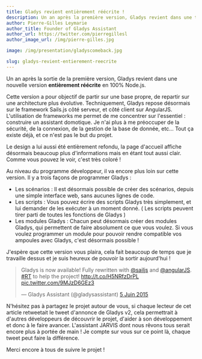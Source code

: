 ```yaml
---
title: Gladys revient entièrement réécrite !
description: Un an après la première version, Gladys revient dans une toute nouvelle version en full Node.js !
author: Pierre-Gilles Leymarie
author_title: Founder of Gladys Assistant
author_url: https://twitter.com/pierregillesl
author_image_url: /img/pierre-gilles.jpg

image: /img/presentation/gladyscomeback.jpg

slug: gladys-revient-entierement-reecrite
---
```


Un an après la sortie de la première version, Gladys revient dans une nouvelle version **entièrement réécrite** en 100% Node.js.

Cette version a pour objectif de partir sur une base propre, de repartir sur une architecture plus évolutive. Techniquement, Gladys repose désormais sur le framework Sails.js côté serveur, et côté client sur AngularJS. L'utilisation de frameworks me permet de me concentrer sur l'essentiel : construire un assistant domotique. Je n'ai plus à me préoccuper de la sécurité, de la connexion, de la gestion de la base de donnée, etc... Tout ça existe déjà, et ce n'est pas le but du projet.

Le design a lui aussi été entièrement refondu, la page d'accueil affiche désormais beaucoup plus d'informations mais en étant tout aussi clair. Comme vous pouvez le voir, c'est très coloré !

<!--truncate-->

Au niveau du programme développeur, il va encore plus loin sur cette version. Il y a trois façons de programmer Gladys :

- Les scénarios : Il est désormais possible de créer des scénarios, depuis une simple interface web, sans aucunes lignes de code.
- Les scripts : Vous pouvez écrire des scripts Gladys très simplement, et lui demander de les exécuter à un moment donné. ( Les scripts peuvent tirer parti de toutes les fonctions de Gladys )
- Les modules Gladys : Chacun peut désormais créer des modules Gladys, qui permettent de faire absolument ce que vous voulez. Si vous voulez programmer un module pour pouvoir rendre compatible vos ampoules avec Gladys, c'est désormais possible !

J'espère que cette version vous plaira, cela fait beaucoup de temps que je travaille dessus et je suis heureux de pouvoir la sortir aujourd'hui !

<blockquote class="twitter-tweet" lang="fr"><p lang="en" dir="ltr">Gladys is now available! Fully rewritten with <a href="https://twitter.com/sailjs">@sailjs</a> and <a href="https://twitter.com/angularjs">@angularJS</a>. <a href="https://twitter.com/hashtag/RT?src=hash">#RT</a> to help the project! <a href="http://t.co/H5NRfzDrPL">http://t.co/H5NRfzDrPL</a> <a href="http://t.co/9MJzD6GEz3">pic.twitter.com/9MJzD6GEz3</a></p>&mdash; Gladys Assistant (@gladysassistant) <a href="https://twitter.com/gladysassistant/status/606788848555819008">5 Juin 2015</a></blockquote>

<script async src="//platform.twitter.com/widgets.js" charset="utf-8"></script>

N'hésitez pas à partagez le projet autour de vous, si chaque lecteur de cet article retweetait le tweet d'annonce de Gladys v2, cela permettrait à d'autres développeurs de découvrir le projet, d'aider à son développement et donc à le faire avancer. L'assistant JARVIS dont nous rêvons tous serait encore plus à portée de main ! Je compte sur vous sur ce point là, chaque tweet peut faire la différence.

Merci encore à tous de suivre le projet !
